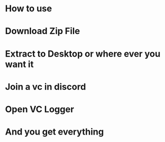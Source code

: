 # How to use
# Download Zip File
# Extract to Desktop or where ever you want it
# Join a vc in discord
# Open VC Logger
# And you get everything
